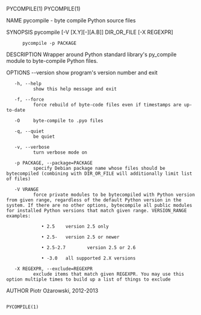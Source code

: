 PYCOMPILE(1)                                                                                                                                                                                                                                                                                               PYCOMPILE(1)

NAME
       pycompile - byte compile Python source files

SYNOPSIS
          pycompile [-V [X.Y][-][A.B]] DIR_OR_FILE [-X REGEXPR]

          pycompile -p PACKAGE

DESCRIPTION
       Wrapper around Python standard library's py_compile module to byte-compile Python files.

OPTIONS
       --version
              show program's version number and exit

       -h, --help
              show this help message and exit

       -f, --force
              force rebuild of byte-code files even if timestamps are up-to-date

       -O     byte-compile to .pyo files

       -q, --quiet
              be quiet

       -v, --verbose
              turn verbose mode on

       -p PACKAGE, --package=PACKAGE
              specify Debian package name whose files should be bytecompiled (combining with DIR_OR_FILE will additionally limit list of files)

       -V VRANGE
              force private modules to be bytecompiled with Python version from given range, regardless of the default Python version in the system. If there are no other options, bytecompile all public modules for installed Python versions that match given range. VERSION_RANGE examples:

                 • 2.5    version 2.5 only

                 • 2.5-   version 2.5 or newer

                 • 2.5-2.7        version 2.5 or 2.6

                 • -3.0   all supported 2.X versions

       -X REGEXPR, --exclude=REGEXPR
              exclude items that match given REGEXPR. You may use this option multiple times to build up a list of things to exclude

AUTHOR
       Piotr Ożarowski, 2012-2013

                                                                                                                                                                                                                                                                                                           PYCOMPILE(1)
